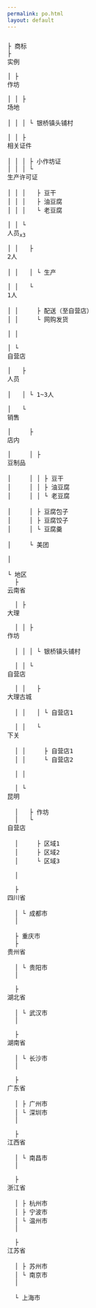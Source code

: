 ```yaml
---
permalink: po.html
layout: default
---
```

<pre id="overview">
├ 商标
├ <div class="collapse"><span class="collapse-toggler" data-toggle="collapse">实例</span><div class="collapse-body">
│ ├ <div class="collapse"><span class="collapse-toggler" data-toggle="collapse">作坊</span><div class="collapse-body">
│ │ ├ <div class="collapse"><span class="collapse-toggler" data-toggle="collapse">场地</span><div class="collapse-body">
│ │ │ └ 银桥镇头铺村</div></div>
│ │ ├ <div class="collapse"><span class="collapse-toggler" data-toggle="collapse">相关证件</span><div class="collapse-body">
│ │ │ ├ 小作坊证
│ │ │ └ <div class="collapse"><span class="collapse-toggler" data-toggle="collapse">生产许可证</span><div class="collapse-body">
│ │ │   ├ 豆干
│ │ │   ├ 油豆腐
│ │ │   └ 老豆腐</div></div></div></div>
│ │ └ <div class="collapse"><span class="collapse-toggler" data-toggle="collapse">人员<sub>x3</sub></span><div class="collapse-body">
│ │   ├ <div class="collapse"><span class="collapse-toggler" data-toggle="collapse">2人</span><div class="collapse-body">
│ │   │ └ 生产</div></div>
│ │   └ <div class="collapse"><span class="collapse-toggler" data-toggle="collapse">1人</span><div class="collapse-body">
│ │     ├ 配送（至自营店）
│ │     └ 网购发货</div></div></div></div>
│ │</div></div>
│ └ <div class="collapse"><span class="collapse-toggler" data-toggle="collapse">自营店</span><div class="collapse-body">
│   ├ <div class="collapse"><span class="collapse-toggler" data-toggle="collapse">人员</span><div class="collapse-body">
│   │ └ 1~3人</div></div>
│   └ <div class="collapse"><span class="collapse-toggler" data-toggle="collapse">销售</span><div class="collapse-body">
│     ├ <div class="collapse"><span class="collapse-toggler" data-toggle="collapse">店内</span><div class="collapse-body">
│     │ ├ <div class="collapse"><span class="collapse-toggler" data-toggle="collapse">豆制品</span><div class="collapse-body">
│     │ │ ├ 豆干
│     │ │ ├ 油豆腐
│     │ │ └ 老豆腐</div></div>
│     │ ├ 豆腐包子
│     │ ├ 豆腐饺子
│     │ └ 豆腐羹</div></div>
│     └ 美团</div></div></div></div>
│</div></div>
└ 地区
  ├ <div class="collapse"><span class="collapse-toggler" data-toggle="collapse">云南省</span><div class="collapse-body">
  │ ├ <div class="collapse"><span class="collapse-toggler" data-toggle="collapse">大理</span><div class="collapse-body">
  │ │ ├ <div class="collapse"><span class="collapse-toggler" data-toggle="collapse">作坊</span><div class="collapse-body">
  │ │ │ └ 银桥镇头铺村</div></div>
  │ │ └ <div class="collapse"><span class="collapse-toggler" data-toggle="collapse">自营店</span><div class="collapse-body">
  │ │   ├ <div class="collapse"><span class="collapse-toggler" data-toggle="collapse">大理古城</span><div class="collapse-body">
  │ │   │ └ 自营店1</div></div>
  │ │   └ <div class="collapse"><span class="collapse-toggler" data-toggle="collapse">下关</span><div class="collapse-body">
  │ │     ├ 自营店1
  │ │     └ 自营店2</div></div></div></div>
  │ │</div></div>
  │ └ <div class="collapse"><span class="collapse-toggler" data-toggle="collapse">昆明</span><div class="collapse-body">
  │   ├ 作坊
  │   └ <div class="collapse"><span class="collapse-toggler" data-toggle="collapse">自营店</span><div class="collapse-body">
  │     ├ 区域1
  │     ├ 区域2
  │     └ 区域3</div></div></div></div>
  │</div></div>
  ├ <div class="collapse"><span class="collapse-toggler" data-toggle="collapse">四川省</span><div class="collapse-body">
  │ └ 成都市
  │</div></div>
  ├ 重庆市
  ├ <div class="collapse"><span class="collapse-toggler" data-toggle="collapse">贵州省</span><div class="collapse-body">
  │ └ 贵阳市
  │</div></div>
  ├ <div class="collapse"><span class="collapse-toggler" data-toggle="collapse">湖北省</span><div class="collapse-body">
  │ └ 武汉市
  │</div></div>
  ├ <div class="collapse"><span class="collapse-toggler" data-toggle="collapse">湖南省</span><div class="collapse-body">
  │ └ 长沙市
  │</div></div>
  ├ <div class="collapse"><span class="collapse-toggler" data-toggle="collapse">广东省</span><div class="collapse-body">
  │ ├ 广州市
  │ └ 深圳市
  │</div></div>
  ├ <div class="collapse"><span class="collapse-toggler" data-toggle="collapse">江西省</span><div class="collapse-body">
  │ └ 南昌市
  │</div></div>
  ├ <div class="collapse"><span class="collapse-toggler" data-toggle="collapse">浙江省</span><div class="collapse-body">
  │ ├ 杭州市
  │ ├ 宁波市
  │ └ 温州市
  │</div></div>
  ├ <div class="collapse"><span class="collapse-toggler" data-toggle="collapse">江苏省</span><div class="collapse-body">
  │ ├ 苏州市
  │ └ 南京市
  │</div></div>
  └ 上海市
</pre>

<style>
body.po {
  zoom: 1.35;
}

#overview {
  margin-top: 25px;
}
</style>
<script>
document.body.classList.add('po');
</script>

<pre style="display: none;">
1、电商模式
  A、成本
  B、运作方式
  C、优缺点
     1、优点：产地集中。
     2、缺点：A、防腐问题，B、冷链成本。
2、实体模式
  A、成本
  B、运作方式
  C、优缺点
     1、优点：本地自营，监管方便。
     2、缺点：产地分散，管理不便。
</pre>